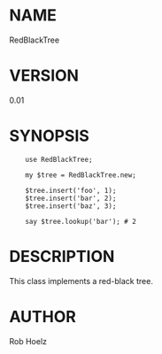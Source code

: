 NAME
====

RedBlackTree

VERSION
=======

0.01

SYNOPSIS
========

```perl6
    use RedBlackTree;

    my $tree = RedBlackTree.new;

    $tree.insert('foo', 1);
    $tree.insert('bar', 2);
    $tree.insert('baz', 3);

    say $tree.lookup('bar'); # 2
```

DESCRIPTION
===========

This class implements a red-black tree.

AUTHOR
======

Rob Hoelz <rob AT-SIGN hoelz.ro>
